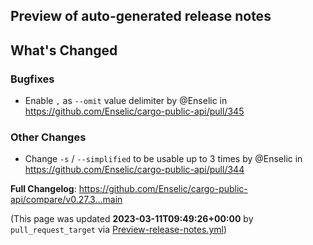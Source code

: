 ## Preview of auto-generated release notes
<!-- Release notes generated using configuration in .github/release.yml at main -->

## What's Changed
### Bugfixes
* Enable `,` as `--omit` value delimiter by @Enselic in https://github.com/Enselic/cargo-public-api/pull/345
### Other Changes
* Change `-s` / `--simplified` to be usable up to 3 times by @Enselic in https://github.com/Enselic/cargo-public-api/pull/344


**Full Changelog**: https://github.com/Enselic/cargo-public-api/compare/v0.27.3...main


(This page was updated **2023-03-11T09:49:26+00:00** by `pull_request_target` via [Preview-release-notes.yml](https://github.com/Enselic/cargo-public-api/actions/runs/4391711384))
